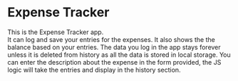 # Expense Tracker
This is the Expense Tracker app.<br>
It can log and save your entries for the expenses.
It also shows the the balance based on your entries.
The data you log in the app stays forever unless it is deleted from history as all the data is stored in local storage.
You can enter the description about the expense in the form provided, the JS logic will take the entries and display in the history section.
